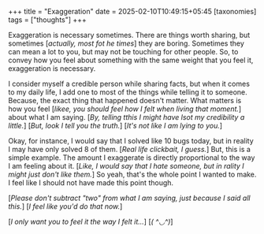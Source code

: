 +++
title = "Exaggeration"
date = 2025-02-10T10:49:15+05:45
[taxonomies]
tags = ["thoughts"]
+++

Exaggeration is necessary sometimes. There are things worth sharing,
but sometimes [_actually, most fot he times_] they are boring.
Sometimes they can mean a lot to you, but may not be touching for
other people. So, to convey how you feel about something with the
same weight that you feel it, exaggeration is  necessary.

I consider myself a credible person while sharing facts, but when it
comes to my daily life, I add one to most of the things while telling
it to someone. Because, the exact thing that happened doesn't matter.
What matters is how you feel [_likee, you should feel how I felt when
living that moment._] about what I am saying. [_By, telling tthis
I might have lsot my credibility a little._] [_But, look I tell you the
truth._] [_It's not like I am lying to you._]

Okay, for instance, I would say that I solved like 10 bugs today, but in reality
I may have only solved 8 of them. [_Real life clickbait, I guess._] But, this is
a simple example. The amount I exaggerate is directly proportional to the way I
am feeling about it. [_Like, I would say that I hate someone, but in rality I might
just don't like them._] So yeah, that's the whole point I wanted to make. I feel
like I should not have made this point though.

[_Please don't subtract "two" from what I am saying, just because I said all this._]
[_I feel like you'd do that now._]

[_I only want you to feel it the way I felt it..._] [_( ^◡^)_]

